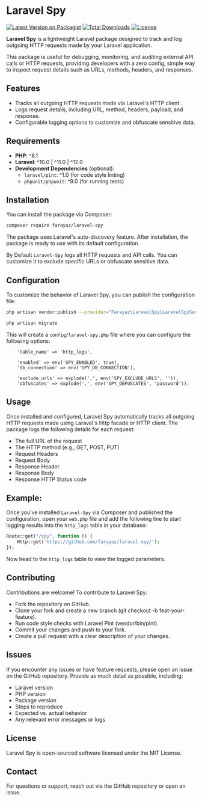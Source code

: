 # Laravel Spy

[![Latest Version on Packagist](https://img.shields.io/packagist/v/farayaz/laravel-spy.svg?style=flat-square)](https://packagist.org/packages/farayaz/laravel-spy)
[![Total Downloads](https://img.shields.io/packagist/dt/farayaz/laravel-spy.svg?style=flat-square)](https://packagist.org/packages/farayaz/laravel-spy)
[![License](https://img.shields.io/packagist/l/farayaz/laravel-spy.svg?style=flat-square)](https://packagist.org/packages/farayaz/laravel-spy)

**Laravel Spy** is a lightweight Laravel package designed to track and log outgoing HTTP requests made by your Laravel application.

This package is useful for debugging, monitoring, and auditing external API calls or HTTP requests, providing developers with a zero config, simple way to inspect request details such as URLs, methods, headers, and responses.

## Features

- Tracks all outgoing HTTP requests made via Laravel's HTTP client.
- Logs request details, including URL, method, headers, payload, and response.
- Configurable logging options to customize and obfuscate sensitive data.

## Requirements

- **PHP**: ^8.1
- **Laravel**: ^10.0 | ^11.0 | ^12.0
- **Development Dependencies** (optional):
  - `laravel/pint`: ^1.0 (for code style linting)
  - `phpunit/phpunit`: ^9.0 (for running tests)

## Installation

You can install the package via Composer:

```bash
composer require farayaz/laravel-spy
```

The package uses Laravel's auto-discovery feature. After installation, the package is ready to use with its default configuration.

By Default `Laravel-Spy` logs all HTTP requests and API calls. You can customize it to exclude specific URLs or obfuscate sensitive data.


## Configuration
To customize the behavior of Laravel Spy, you can publish the configuration file:
```bash
php artisan vendor:publish --provider="Farayaz\LaravelSpy\LaravelSpyServiceProvider"
```
```bash
php artisan migrate
```
This will create a `config/laravel-spy.php` file where you can configure the following options:

```
    'table_name' => 'http_logs',

    'enabled' => env('SPY_ENABLED', true),
    'db_connection' => env('SPY_DB_CONNECTION'),

    'exclude_urls' => explode(',', env('SPY_EXCLUDE_URLS', '')),
    'obfuscates' => explode(',', env('SPY_OBFUSCATES', 'password')),
```

## Usage
Once installed and configured, Laravel Spy automatically tracks all outgoing HTTP requests made using Laravel's Http facade or HTTP client. The package logs the following details for each request:
* The full URL of the request
* The HTTP method (e.g., GET, POST, PUT)
* Request Headers
* Request Body
* Response Header
* Response Body
* Response HTTP Status code

## Example:
Once you’ve installed `Laravel-Spy` via Composer and published the configuration, open your `web.php` file and add the following line to start logging results into the `http_logs` table in your database:

```php
Route::get("/spy", function () {
    Http::get('https://github.com/farayaz/laravel-spy/');
});
```
Now head to the `http_logs` table to view the logged parameters.

## Contributing
Contributions are welcome! To contribute to Laravel Spy:
* Fork the repository on GitHub.
* Clone your fork and create a new branch (git checkout -b feat-your-feature).
* Run code style checks with Laravel Pint (vendor/bin/pint).
* Commit your changes and push to your fork.
* Create a pull request with a clear description of your changes.

## Issues
If you encounter any issues or have feature requests, please open an issue on the GitHub repository. Provide as much detail as possible, including:
* Laravel version
* PHP version
* Package version
* Steps to reproduce
* Expected vs. actual behavior
* Any relevant error messages or logs

## License
Laravel Spy is open-sourced software licensed under the MIT License.

## Contact
For questions or support, reach out via the GitHub repository or open an issue.







